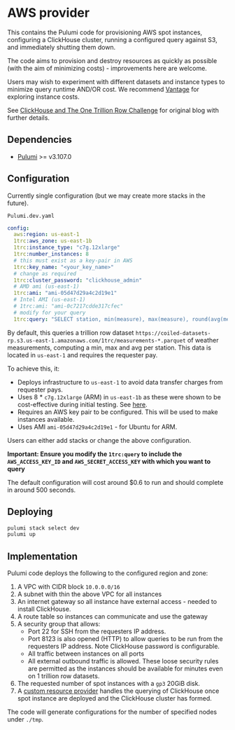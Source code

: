# AWS provider

This contains the Pulumi code for provisioning AWS spot instances, configuring a ClickHouse cluster, running a configured query against S3, and immediately shutting them down.

The code aims to provision and destroy resources as quickly as possible (with the aim of minimizing costs) - improvements here are welcome.

Users may wish to experiment with different datasets and instance types to minimize query runtime AND/OR cost. We recommend [Vantage](https://instances.vantage.sh) for exploring instance costs.

See [ClickHouse and The One Trillion Row Challenge](https://clickhouse.com/blog/clickhouse-1-trillion-row-challenge) for original blog with further details.

## Dependencies

- [Pulumi](https://www.pulumi.com/docs/install/) >= v3.107.0

## Configuration

Currently single configuration (but we may create more stacks in the future).

`Pulumi.dev.yaml`
```yaml
config:
  aws:region: us-east-1
  1trc:aws_zone: us-east-1b
  1trc:instance_type: "c7g.12xlarge"
  1trc:number_instances: 8
  # this must exist as a key-pair in AWS
  1trc:key_name: "<your_key_name>"
  # change as required
  1trc:cluster_password: "clickhouse_admin"
  # AMD ami (us-east-1)
  1trc:ami: "ami-05d47d29a4c2d19e1"
  # Intel AMI (us-east-1)
  # 1trc:ami: "ami-0c7217cdde317cfec"
  # modify for your query
  1trc:query: "SELECT station, min(measure), max(measure), round(avg(measure), 2) FROM s3Cluster('default','https://coiled-datasets-rp.s3.us-east-1.amazonaws.com/1trc/measurements-*.parquet', '<AWS_ACCESS_KEY_ID>', '<AWS_SECRET_ACCESS_KEY>', headers('x-amz-request-payer' = 'requester')) GROUP BY station ORDER BY station ASC SETTINGS max_download_buffer_size = 52428800, max_threads=128"
```

By default, this queries a trillion row dataset `https://coiled-datasets-rp.s3.us-east-1.amazonaws.com/1trc/measurements-*.parquet` of weather measurements, computing a min, max and avg per station. This data is located in `us-east-1` and requires the requester pay.

To achieve this, it:

- Deploys infrastructure to `us-east-1` to avoid data transfer charges from requester pays.
- Uses 8 * `c7g.12xlarge` (ARM) in `us-east-1b` as these were shown to be cost-effective during initial testing. See [here](https://clickhouse.com/blog/clickhouse-1-trillion-row-challenge).
- Requires an AWS key pair to be configured. This will be used to make instances available.
- Uses AMI `ami-05d47d29a4c2d19e1` - for Ubuntu for ARM.

Users can either add stacks or change the above configuration.

**Important: Ensure you modify the `1trc:query` to include the `AWS_ACCESS_KEY_ID` and `AWS_SECRET_ACCESS_KEY` with which you want to query**


The default configuration will cost around $0.6 to run and should complete in around 500 seconds.

## Deploying

```bash
pulumi stack select dev
pulumi up
```

## Implementation

Pulumi code deploys the following to the configured region and zone:

1. A VPC with CIDR block `10.0.0.0/16`
2. A subnet with thin the above VPC for all instances
3. An internet gateway so all instance have external access - needed to install ClickHouse.
4. A route table so instances can communicate and use the gateway
5. A security group that allows:
   - Port 22 for SSH from the requesters IP address. 
   - Port 8123 is also opened (HTTP) to allow queries to be run from the requesters IP address. Note ClickHouse password is configurable.
   - All traffic between instances on all ports
   - All external outbound traffic is allowed.
   These loose security rules are permitted as the instances should be available for minutes even on 1 trillion row datasets.
6. The requested number of spot instances with a `gp3` 20GiB disk.
7. A [custom resource provider](./query.py) handles the querying of ClickHouse once spot instance are deployed and the ClickHouse cluster has formed.

The code will generate configurations for the number of specified nodes under `./tmp`.
